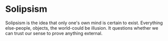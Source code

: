 # Solipsism

Solipsism is the idea that only one's own mind is certain to exist. Everything else-people, objects, the world-could be illusion. It questions whether we can trust our sense to prove anything external.

